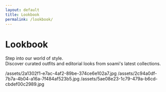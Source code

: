 ```yaml
---
layout: default
title: Lookbook
permalink: /lookbook/
---
```


# Lookbook

Step into our world of style.  
Discover curated outfits and editorial looks from soami's latest collections.

<!-- Add lookbook images below -->
/assets/2a1302f1-e7ac-4af2-89be-374ce6e102a7.jpg
/assets/2c94a0df-7b7a-4b04-a16a-7f484af523b5.jpg
/assets/5ae08e23-1c79-479a-b6cd-cbdef00c2989.jpg
